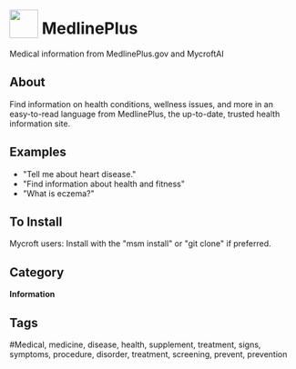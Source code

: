 # <img src="https://raw.githack.com/FortAwesome/Font-Awesome/master/svgs/solid/laptop-medical.svg" card_color="#22A7F0" width="50" height="50" style="vertical-align:bottom"/> MedlinePlus
Medical information from MedlinePlus.gov and MycroftAI

## About
Find information on health conditions, wellness issues, and more in an easy-to-read language from MedlinePlus, the up-to-date, trusted health information site.

## Examples
* "Tell me about heart disease."
* "Find information about health and fitness"
* "What is eczema?"

## To Install
Mycroft users: Install with the "msm install" or "git clone" if preferred.

## Category
**Information**

## Tags
#Medical, medicine, disease, health, supplement, treatment, signs, symptoms, procedure, disorder, treatment, screening, prevent, prevention


